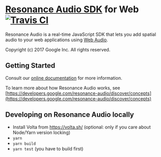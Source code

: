 # [Resonance Audio SDK](//developers.google.com/resonance-audio) for Web [![Travis CI](https://travis-ci.org/resonance-audio/resonance-audio-web-sdk.svg?branch=master)](https://travis-ci.org/resonance-audio/resonance-audio-web-sdk)

Resonance Audio is a real-time JavaScript SDK that lets you add spatial audio to your web applications using [Web Audio](//developer.mozilla.org/en-US/docs/Web/API/Web_Audio_API).

Copyright (c) 2017 Google Inc. All rights reserved.

## Getting Started

Consult our [online documentation](//developers.google.com/resonance-audio/develop/web/getting-started) for more information.

To learn more about how Resonance Audio works, see
[https://developers.google.com/resonance-audio/discover/concepts](https://developers.google.com/resonance-audio/discover/concepts)


## Developing on Resonance Audio locally

- Install Volta from https://volta.sh/ (optional: only if you care about Node/Yarn version locking)
- `yarn`
- `yarn build`
- `yarn test` (you have to build first)